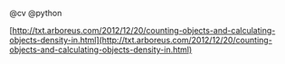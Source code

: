 @cv
@python

[http://txt.arboreus.com/2012/12/20/counting-objects-and-calculating-objects-density-in.html](http://txt.arboreus.com/2012/12/20/counting-objects-and-calculating-objects-density-in.html)
